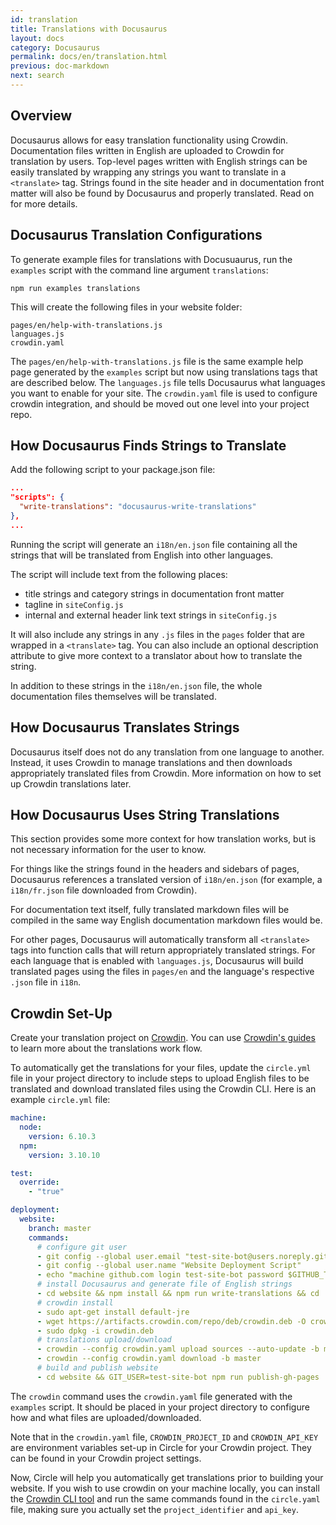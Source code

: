 ```yaml
---
id: translation
title: Translations with Docusaurus
layout: docs
category: Docusaurus
permalink: docs/en/translation.html
previous: doc-markdown
next: search
---
```


## Overview

Docusaurus allows for easy translation functionality using Crowdin. Documentation files written in English are uploaded to Crowdin for translation by users. Top-level pages written with English strings can be easily translated by wrapping any strings you want to translate in a `<translate>` tag. Strings found in the site header and in documentation front matter will also be found by Docusaurus and properly translated. Read on for more details.

## Docusaurus Translation Configurations

To generate example files for translations with Docusuaurus, run the `examples` script with the command line argument `translations`:

```
npm run examples translations
```

This will create the following files in your website folder:

```
pages/en/help-with-translations.js
languages.js
crowdin.yaml
```

The `pages/en/help-with-translations.js` file is the same example help page generated by the `examples` script but now using translations tags that are described below.
The `languages.js` file tells Docusaurus what languages you want to enable for your site.
The `crowdin.yaml` file is used to configure crowdin integration, and should be moved out one level into your project repo.


## How Docusaurus Finds Strings to Translate

Add the following script to your package.json file:
```json
...
"scripts": {
  "write-translations": "docusaurus-write-translations"
},
...
```

Running the script will generate an `i18n/en.json` file containing all the strings that will be translated from English into other languages.

The script will include text from the following places:
  - title strings and category strings in documentation front matter
  - tagline in `siteConfig.js`
  - internal and external header link text strings in `siteConfig.js`

It will also include any strings in any `.js` files in the `pages` folder that are wrapped in a `<translate>` tag. You can also include an optional description attribute to give more context to a translator about how to translate the string.

In addition to these strings in the `i18n/en.json` file, the whole documentation files themselves will be translated.

## How Docusaurus Translates Strings

Docusaurus itself does not do any translation from one language to another. Instead, it uses Crowdin to manage translations and then downloads appropriately translated files from Crowdin. More information on how to set up Crowdin translations later.

## How Docusaurus Uses String Translations

This section provides some more context for how translation works, but is not necessary information for the user to know.

For things like the strings found in the headers and sidebars of pages, Docusaurus references a translated version of `i18n/en.json` (for example, a `i18n/fr.json` file downloaded from Crowdin).

For documentation text itself, fully translated markdown files will be compiled in the same way English documentation markdown files would be.

For other pages, Docusaurus will automatically transform all `<translate>` tags into function calls that will return appropriately translated strings. For each language that is enabled with `languages.js`, Docusaurus will build translated pages using the files in `pages/en` and the language's respective `.json` file in `i18n`.

## Crowdin Set-Up

Create your translation project on [Crowdin](https://www.crowdin.com/). You can use [Crowdin's guides](https://support.crowdin.com/translation-process-overview/) to learn more about the translations work flow.

To automatically get the translations for your files, update the `circle.yml` file in your project directory to include steps to upload English files to be translated and download translated files using the Crowdin CLI. Here is an example `circle.yml` file:

```yaml
machine:
  node:
    version: 6.10.3
  npm:
    version: 3.10.10

test:
  override:
    - "true"

deployment:
  website:
    branch: master
    commands:
      # configure git user
      - git config --global user.email "test-site-bot@users.noreply.github.com"
      - git config --global user.name "Website Deployment Script"
      - echo "machine github.com login test-site-bot password $GITHUB_TOKEN" > ~/.netrc
      # install Docusaurus and generate file of English strings
      - cd website && npm install && npm run write-translations && cd ..
      # crowdin install
      - sudo apt-get install default-jre
      - wget https://artifacts.crowdin.com/repo/deb/crowdin.deb -O crowdin.deb
      - sudo dpkg -i crowdin.deb
      # translations upload/download
      - crowdin --config crowdin.yaml upload sources --auto-update -b master
      - crowdin --config crowdin.yaml download -b master
      # build and publish website
      - cd website && GIT_USER=test-site-bot npm run publish-gh-pages
```

The `crowdin` command uses the `crowdin.yaml` file generated with the `examples` script. It should be placed in your project directory to configure how and what files are uploaded/downloaded.

Note that in the `crowdin.yaml` file, `CROWDIN_PROJECT_ID` and `CROWDIN_API_KEY` are environment variables set-up in Circle for your Crowdin project. They can be found in your Crowdin project settings.

Now, Circle will help you automatically get translations prior to building your website. If you wish to use crowdin on your machine locally, you can install the [Crowdin CLI tool](https://support.crowdin.com/cli-tool/) and run the same commands found in the `circle.yaml` file, making sure you actually set the `project_identifier` and `api_key`.
